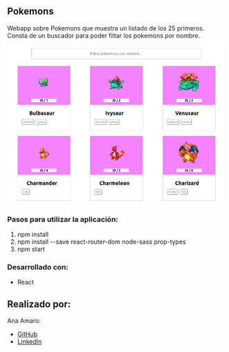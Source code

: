 ## Pokemons

Webapp sobre Pokemons que muestra un listado de los 25 primeros. Consta de un buscador para poder filtar los pokemons por nombre.

![pokemons](public/pokemons.png)

### Pasos para utilizar la aplicación:

1. npm install
2. npm install --save react-router-dom node-sass prop-types
3. npm start

### Desarrollado con:

- React

## Realizado por:

Ana Amaro:

- [GitHub](https://github.com/AnaAmaro)
- [LinkedIn](https://www.linkedin.com/in/anaamarovazquez/)
